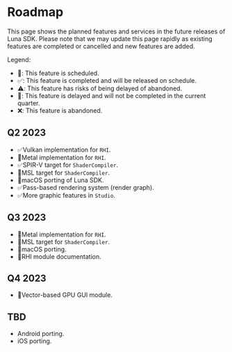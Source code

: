# Roadmap

This page shows the planned features and services in the future releases of Luna SDK. Please note that we may update this page rapidly as existing features are completed or cancelled and new features are added.

Legend:

* 📅: This feature is scheduled.
* ✅: This feature is completed and will be released on schedule.
* ⚠️: This feature has risks of being delayed of abandoned.
* 🔻: This feature is delayed and will not be completed in the current quarter.
* ❌: This feature is abandoned.

## Q2 2023

* ✅Vulkan implementation for `RHI`.
* 🔻Metal implementation for `RHI`.
* ✅SPIR-V target for `ShaderCompiler`.
* 🔻MSL target for `ShaderCompiler`.
* 🔻macOS porting of Luna SDK.
* ✅Pass-based rendering system (render graph).
* ✅More graphic features in `Studio`.

## Q3 2023

* 📅Metal implementation for `RHI`.
* 📅MSL target for `ShaderCompiler`.
* 📅macOS porting.
* 📅RHI module documentation.

## Q4 2023

* 📅Vector-based GPU GUI module.

## TBD

* Android porting.
* iOS porting.